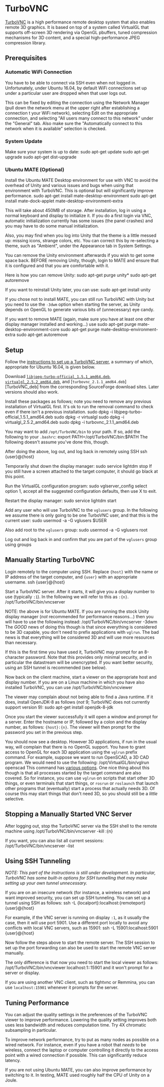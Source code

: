 TurboVNC
========
[TurboVNC][TurboVNC] is a high performance remote desktop system that also
enables remote 3D graphics. It is based on top of a system called VirtualGL
that supports off-screen 3D rendering via OpenGL pbuffers, tuned compression
mechanisms for 3D content, and a special high-performance JPEG compression
library.

Prerequisites
-------------

### Automatic WiFi Connection

You have to be able to connect via SSH even when not logged in. Unfortunately,
under Ubuntu 16.04, by default WiFi connections set up under a particular user
are dropped when that user logs out.

This can be fixed by editing the connection using the Network Manager (pull
down the network menu at the upper right after establishing a connection t
your WiFi network), selecting Edit on the appropriate connection, and selecting
"All users many connect to this network" under the "General" tab. Also make
sure the "Automatically connect to this network when it is available"
selection is checked.

### System Update

Make sure your system is up to date:
    sudo apt-get update
    sudo apt-get upgrade
    sudo apt-get dist-upgrade

### Ubuntu MATE (Optional)

Install the Ubuntu MATE Desktop environment for use with VNC to avoid the
overhead of Unity and various issues and bugs when using that environment with
TurboVNC. This is optional but will significantly improve performance.
    sudo apt-get install mate-desktop-environment 
    sudo apt-get install mate-dock-applet mate-desktop-environment-extra

This will take about 450MB of storage. After installation, log in using a
normal keyboard and display to initialize it. If you do a first login via VNC,
automatic initialization currently has some issues (the panel crashes) and you
may have to do some manual initialization.

Also, you may find when you log into Unity that the theme is a little messed
up: missing icons, strange colors, etc. You can correct this by re-selecting a
theme, such as "Ambient", under the Appearance tab in System Settings.

You can remove the Unity environment afterwards if you wish to get some space
back. BEFORE removing Unity, though, login to MATE and ensure that it is 
configured and that you are comfortable with it.

Here is how you can remove Unity:
    sudo apt-get purge unity*
    sudo apt-get autoremove

If you want to reinstall Unity later, you can use:
    sudo apt-get install unity
 
If you chose not to install MATE, you can still run TurboVNC with Unity
but you need to use the `-3dwm` option when starting the server, as Unity
depends on OpenGL to generate various bits of (unnecessary) eye candy.

If you want to remove MATE (again, make sure you have at least one other
display manager installed and working...) use
    sudo apt-get purge mate-desktop-environment-core
    sudo apt-get purge mate-desktop-environment-extra
    sudo apt-get autoremove

Setup
-----
Follow the [instructions to set up a TurboVNC server][TurboVNC_UG],
a summary of which, appropriate for Ubuntu 16.04, is given below. 

Download 
[`libjpeg-turbo-official_1.5.1_amd64.deb`][TurboJPEG_deb],
[`virtualgl_2.5.2_amd64.deb`][VGL_deb], and 
[`turbovnc_2.1.1_amd64.deb`][TurboVNC_deb] from the corresponding
SourceForge download sites. Later versions should also work.

Install these packages as follows; note you need to remove any previous 
installation of VirtualGL first. It's ok to run the removal command to
check even if there isn't a previous installation.
    sudo dpkg -i libjpeg-turbo-official_1.5.1_amd64.deb
    sudo dpkg -r virtualgl
    sudo dpkg -i virtualgl_2.5.2_amd64.deb
    sudo dpkg -i turbovnc_2.1.1_amd64.deb

You may want to add `/opt/TurboVNC/bin` to your path. If so, add the
following to your `.bashrc`:
    export PATH=/opt/TurboVNC/bin:$PATH
The following doesn't assume you've done this, though.

After doing the above, log out, and log back in remotely using SSH 
    ssh {user}@{host}

Temporarily shut down the display manager:
    sudo service lightdm stop
If you still have a screen attached to the target computer, it should go
black at this point.

Run the VirtualGL configuration program:
    sudo vglserver_config
select option 1, accept all the suggested configuration defaults, then
use X to exit.

Restart the display manager:
    sudo service lightdm start

Add any user who will use TurboVNC to the `vglusers` group.  In the 
following we assume there is only going to be one TurboVNC user, 
and that this is the current user:
    sudo usermod -a -G vglusers $USER

Also add root to the `vglusers` group:
    sudo usermod -a -G vglusers root

Log out and log back in and confirm that you are part of the `vglusers`
group using
    groups

Manually Starting TurboVNC
--------------------------
Login remotely to the computer using SSH. Replace `{host}` with the name or
IP address of the target computer, and `{user}` with an appropriate username.
    ssh {user}@{host}

Start a TurboVNC server. After it starts, it will give you a display number to
use (typically `:1`).  In the following we will refer to this as `:{n}`.
    /opt/TurboVNC/bin/vncserver

NOTE: the above is for Ubuntu MATE.  If you are running the stock Unity 
display manager (_not_ recommended for performance reasons...) then you will
have to use the following instead:
    /opt/TurboVNC/bin/vncserver -3dwm
The _GOOD_ news of doing this though is that since everything is considered to
be 3D capable, you don't need to prefix applications with `vglrun`.  The bad
news is that everything will be considered 3D and will use more resources than
necessary.

If this is the first time you have used it, TurboVNC may prompt for an 8-character
password. Note that this provides only minimal security, and in particular the
datastream will be unencrypted. If you want better security, using an SSH
tunnel is recommended (see below).

Now back on the client machine, start a viewer on the appropriate host and
display number. If you are on a Linux machine in which you have also installed
TurboVNC, you can use
  /opt/TurboVNC/bin/vncviewer

The viewer may complain about not being able to find a Java runtime. If it
does, install OpenJDK-8 as follows (_not_ 9; TurboVNC does not currently support
version 9):
  sudo apt-get install openjdk-8-jdk

Once you start the viewer successfully it will open a window and prompt for a
server. Enter the hostname or IP, followed by a colon and the display number,
as follows: `{host}:{n}`. The viewer will then prompt for the password you set
in the previous step.

You should now see a desktop. However 3D applications, if run in the usual
way, will complain that there is no OpenGL support. You have to grant access to
OpenGL for each 3D application using the `vglrun` prefix command. For example,
suppose we want to run OpenSCAD, a 3D CAD program. We would need to use the
following:
  /opt/VirtualGL/bin/vglrun openscad
This command has [various options][VGLrun]. One nice thing about this though
is that all processes started by the target command are also covered. So for
instance, you can use `vglrun` on scripts that start other 3D things, or even
terminals that start things, or `rosrun` or `roslaunch` that launch other
programs that (eventually) start a process that actually needs 3D. Of course
this may start things that don't need 3D, so you should still be a _little_
selective.

Stopping a Manually Started VNC Server
--------------------------------------
After logging out, stop the TurboVNC server via the SSH shell to the remote
machine using
  /opt/TurboVNC/bin/vncserver -kill :{n}

If you want, you can also list all current sessions:
  /opt/TurboVNC/bin/vncserver -list

Using SSH Tunneling
-------------------
_NOTE: This part of the instructions is still under development. In particular,
TurboVNC has some built-in options for SSH tunnelling that may make setting up
your own tunnel unnecessary._

If you are on an insecure network (for instance, a wireless network) and want
improved security, you can set up SSH tunneling. You can set up a tunnel using
SSH as follows:
   ssh -L {localport}:localhost:{remoteport} {user}@{host}

For example, if the VNC server is running on display `:1`, as it usually the
case, then it will use port 5901. Use a different port locally to avoid any
conflicts with local VNC servers, such as 15901:
   ssh -L 15901:localhost:5901 {user}@{host}

Now follow the steps above to start the remote server. The SSH session to set
up the port forwarding can also be used to start the remote VNC server
manually.

The only difference is that now you need to start the local viewer as follows: 
   /opt/TurboVNC/bin/vncviewer localhost:1::15901
and it won't prompt for a server or display.

If you are using another VNC client, such as tightvnc or Remmina, you can use
`localhost:15901` whenever it prompts for the server.

Tuning Performance
------------------
You can adjust the quality settings in the preferences of the TurboVNC viewer
to improve performance. Lowering the quality setting improves both uses less
bandwidth and reduces computation time. Try 4X chromatic subsampling in
particular.

To improve network performance, try to put as many nodes as possible on a wired
network. For instance, even if you have a robot that _needs_ to be wireless,
connect the laptop or computer controlling it directly to the access point with
a wired connection if possible. This can significantly reduce latency.

If you are not using Ubuntu MATE, you can also improve performance by switching to
it. In testing, MATE used roughly half the CPU of Unity on a Joule.


[TurboJPEG_deb]: https://sourceforge.net/projects/libjpeg-turbo/files/1.5.1/libjpeg-turbo-official_1.5.1_amd64.deb/download
[VGL_deb]: https://sourceforge.net/projects/virtualgl/files/2.5.2/virtualgl_2.5.2_amd64.deb
[TVNC_deb]: https://sourceforge.net/projects/turbovnc/files/2.1.1/turbovnc_2.1.1_amd64.deb
[TurboVNC]: http://www.turbovnc.org/
[TurboVNC_UG]: http://www.virtualgl.org/vgldoc/2_1_1/
[VGLrun]: http://www.virtualgl.org/vgldoc/2_1_1/#Advanced_Configuration



